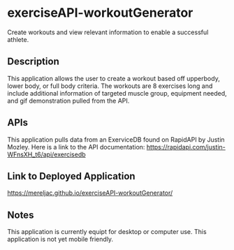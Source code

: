 # exerciseAPI-workoutGenerator
Create workouts and view relevant information to enable a successful athlete. 

## Description
This application allows the user to create a workout based off upperbody, lower body, or full body criteria. The workouts are 8 exercises long and include additional information of targeted muscle group, equipment needed, and gif demonstration pulled from the API. 

## APIs
This application pulls data from an ExerviceDB found on RapidAPI by Justin Mozley. Here is a link to the API documentation: https://rapidapi.com/justin-WFnsXH_t6/api/exercisedb

## Link to Deployed Application
https://mereljac.github.io/exerciseAPI-workoutGenerator/

## Notes
This application is currently equipt for desktop or computer use. This application is not yet mobile friendly. 